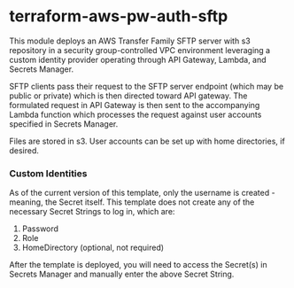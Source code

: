 # terraform-aws-pw-auth-sftp
This module deploys an AWS Transfer Family SFTP server with s3 repository in a security
group-controlled VPC environment leveraging a custom identity provider
operating through API Gateway, Lambda, and Secrets Manager. 

SFTP clients pass their request to the SFTP server endpoint (which may be 
public or private) which is then directed toward API gateway. The formulated
request in API Gateway is then sent to the accompanying Lambda function which 
processes the request against user accounts specified in Secrets Manager.

Files are stored in s3. User accounts can be set up with home directories, if desired.

### Custom Identities
As of the current version of this template, only the username is created - 
meaning, the Secret itself. This template does not create any of the necessary
Secret Strings to log in, which are: 

1. Password
2. Role
3. HomeDirectory (optional, not required)

After the template is deployed, you will need to access the Secret(s) in Secrets Manager
and manually enter the above Secret String.